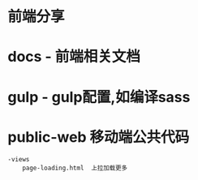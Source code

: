 # 前端分享
# docs - 前端相关文档
# gulp - gulp配置,如编译sass
# public-web 移动端公共代码
    -views
        page-loading.html  上拉加载更多



